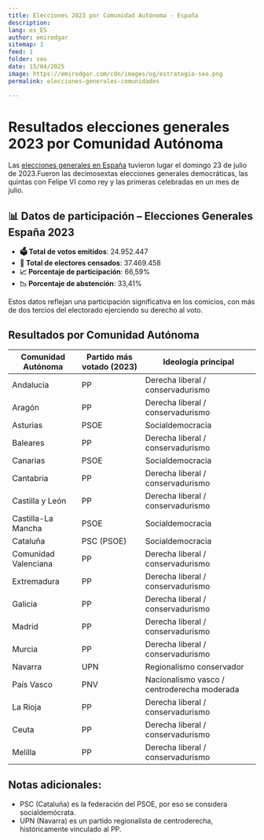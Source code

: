 ```yaml
---
title: Elecciones 2023 por Comunidad Autónoma - España
description: 
lang: es_ES
author: emirodgar
sitemap: 1
feed: 1
folder: seo
date: 15/04/2025
image: https://emirodgar.com/cdn/images/og/estrategia-seo.png
permalink: elecciones-generales-comunidades

---
```


# Resultados elecciones generales 2023 por Comunidad Autónoma

Las [elecciones generales en España](https://emirodgar.es/elecciones-generales) tuvieron lugar el domingo 23 de julio de 2023.​ Fueron las decimosextas elecciones generales democráticas, las quintas con Felipe VI como rey y las primeras celebradas en un mes de julio.

## 📊 Datos de participación – Elecciones Generales España 2023

- **🗳 Total de votos emitidos**: 24.952.447  
- **👥 Total de electores censados**: 37.469.458  
- **📈 Porcentaje de participación**: 66,59%  
- **📉 Porcentaje de abstención**: 33,41%  

Estos datos reflejan una participación significativa en los comicios, con más de dos tercios del electorado ejerciendo su derecho al voto.

## Resultados por Comunidad Autónoma

| Comunidad Autónoma        | Partido más votado (2023) | Ideología principal                          |
|---------------------------|----------------------------|----------------------------------------------|
| Andalucía                | PP                         | Derecha liberal / conservadurismo            |
| Aragón                   | PP                         | Derecha liberal / conservadurismo            |
| Asturias                 | PSOE                       | Socialdemocracia                             |
| Baleares                 | PP                         | Derecha liberal / conservadurismo            |
| Canarias                 | PSOE                       | Socialdemocracia                             |
| Cantabria                | PP                         | Derecha liberal / conservadurismo            |
| Castilla y León          | PP                         | Derecha liberal / conservadurismo            |
| Castilla-La Mancha       | PSOE                       | Socialdemocracia                             |
| Cataluña                 | PSC (PSOE)                 | Socialdemocracia                             |
| Comunidad Valenciana     | PP                         | Derecha liberal / conservadurismo            |
| Extremadura              | PP                         | Derecha liberal / conservadurismo            |
| Galicia                  | PP                         | Derecha liberal / conservadurismo            |
| Madrid                   | PP                         | Derecha liberal / conservadurismo            |
| Murcia                   | PP                         | Derecha liberal / conservadurismo            |
| Navarra                  | UPN                        | Regionalismo conservador                     |
| País Vasco               | PNV                        | Nacionalismo vasco / centroderecha moderada  |
| La Rioja                 | PP                         | Derecha liberal / conservadurismo            |
| Ceuta                    | PP                         | Derecha liberal / conservadurismo            |
| Melilla                  | PP                         | Derecha liberal / conservadurismo            |



## Notas adicionales:

- PSC (Cataluña) es la federación del PSOE, por eso se considera socialdemócrata.
- UPN (Navarra) es un partido regionalista de centroderecha, históricamente vinculado al PP.



